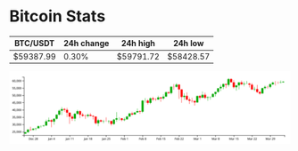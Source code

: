 # Bitcoin Stats

BTC/USDT|24h change|24h high|24h low|
|---|---|---|---|
|$59387.99|0.30%|$59791.72|$58428.57|

<img src="./chart.svg">
